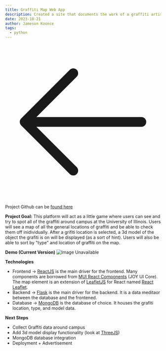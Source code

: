 ```yaml
---
title: Graffiti Map Web App
description: Created a site that documents the work of a graffiti artist "ZHERO" at the University of Illinois through an ineractive game for students on campus.
date: 2023-10-21
author: Jameson Koonce
tags:
  - python
---
```


<a href="/projects">
  <div class="fixed top-0 left-0 m-[1.5rem] hover:scale-[120%] duration-100">
      <svg xmlns="http://www.w3.org/2000/svg" fill="none" viewBox="0 0 24 24" stroke-width="1.5" stroke="currentColor" class="w-10 h-10">
          <path stroke-linecap="round" stroke-linejoin="round" d="M10.5 19.5L3 12m0 0l7.5-7.5M3 12h18" />
      </svg>          
  </div>
</a>

Project Github can be <a href="https://github.com/jrkoonce-invis/Grafiti-Map" target="_blank">found here</a>

**Project Goal:** This platform will act as a little game where users can see and try to spot all of the graffiti around campus at the University of Illinois. Users will see a map of all the general locations of graffiti and be able to check them off inidividually. After a grifiti location is selected, a 3d model of the object the grafiti is on will be displayed (as a sort of hint). Users will also be able to sort by "type" and location of graffiti on the map.

**Demo (Current Version)** 
![Image Unavailable](../../static/img/graffiti.png)

**Technologies**
- Frontend -> <a href="https://react.dev/" target="_blank">ReactJS</a> is the main driver for the frontend. Many components are borrowed from <a href="https://mui.com/joy-ui/getting-started/" target="_blank">MUI React Components</a> (JOY UI Core). The map element is an extension of <a href="https://leafletjs.com/" target="_blank">LeafletJS</a> for React named <a href="https://react-leaflet.js.org/" target="_blank">React Leaflet</a>.
- Backend -> <a href="https://flask.palletsprojects.com/en/3.0.x/" target="_blank">Flask</a> is the main driver for the backend. It is a data meditaor between the database and the frontened.
- Database -> <a href="https://www.mongodb.com/" target="_blank">MongoDB</a> is the database of choice. It houses the grafiti location, type, and model data.

**Next Steps**
- Collect Graffiti data around campus
- Add 3d model display functionality (look at <a href="https://threejs.org/" target="_blank">ThreeJS</a>)
- MongoDB database integration
- Deployment + Advertisement